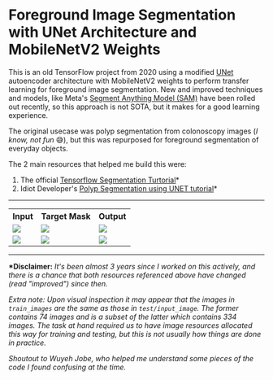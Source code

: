 # Foreground Image Segmentation with UNet Architecture and MobileNetV2 Weights

This is an old TensorFlow project from 2020 using a modified [UNet](https://lmb.informatik.uni-freiburg.de/people/ronneber/u-net/) autoencoder architecture with MobileNetV2 weights to perform transfer learning for foreground image segmentation.
New and improved techniques and models, like Meta's [Segment Anything Model (SAM)](https://ai.facebook.com/blog/segment-anything-foundation-model-image-segmentation/) have been rolled out recently, so this approach is not SOTA, but it makes for a good learning experience.

The original usecase was polyp segmentation from colonoscopy images (_I know, not fun_ 😅), but this was repurposed for foreground segmentation of everyday objects.

The 2 main resources that helped me build this were:
1. The official [Tensorflow Segmentation Turtorial](https://www.tensorflow.org/tutorials/images/segmentation)\*
2. Idiot Developer's [Polyp Segmentation using UNET tutorial](https://idiotdeveloper.com/polyp-segmentation-using-unet-in-tensorflow-2/)\*

---
<table>
  <tr>
    <th>Input</th>
    <th>Target Mask</th>
    <th>Output</th>
  </tr>
  <tr>
    <td><img src="https://github.com/KayO-GH/foreground-image-segmentation/assets/18174012/a49c583c-2dad-4989-84f1-a4c3f0c95fd4"/></td>
    <td><img src="https://github.com/KayO-GH/foreground-image-segmentation/assets/18174012/63501fcf-493c-4b85-9967-579cd45fd35b"></td>
    <td><img src="https://github.com/KayO-GH/foreground-image-segmentation/assets/18174012/35a5209a-bf59-459a-89d2-66e75a0fc254"/></td>
  </tr>
  <tr>
    <td><img src="https://github.com/KayO-GH/foreground-image-segmentation/assets/18174012/6e37da25-2728-40df-ac3f-3b494d8b72e0"></td>
    <td><img src="https://github.com/KayO-GH/foreground-image-segmentation/assets/18174012/b01015dc-be4e-41d1-8994-34f740cbd497"></td>
    <td><img src="https://github.com/KayO-GH/foreground-image-segmentation/assets/18174012/9bd77f93-2892-4b37-811e-2d24d84a2ad2"/></td>
  </tr>
</table>

---

**\*Disclaimer:** _It's been almost 3 years since I worked on this actively, and there is a chance that both resources referenced above have changed (read "improved") since then._

_Extra note: Upon visual inspection  it may appear that the images in `train_images` are the same as those in `test/input_image`. The former contains 74 images and is a subset of the latter which contains 334 images. The task at hand required us to have image resources allocated this way for training and testing, but this is not usually how things are done in practice._

_Shoutout to Wuyeh Jobe, who helped me understand some pieces of the code I found confusing at the time._
